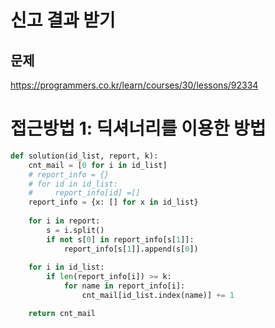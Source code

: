# 신고 결과 받기

## 문제
https://programmers.co.kr/learn/courses/30/lessons/92334

# 접근방법 1: 딕셔너리를 이용한 방법
```python
def solution(id_list, report, k):
    cnt_mail = [0 for i in id_list]
    # report_info = {}
    # for id in id_list:
    #     report_info[id] =[]
    report_info = {x: [] for x in id_list}
    
    for i in report:
        s = i.split()
        if not s[0] in report_info[s[1]]:
            report_info[s[1]].append(s[0])
    
    for i in id_list:
        if len(report_info[i]) >= k:
            for name in report_info[i]:
                cnt_mail[id_list.index(name)] += 1

    return cnt_mail
```